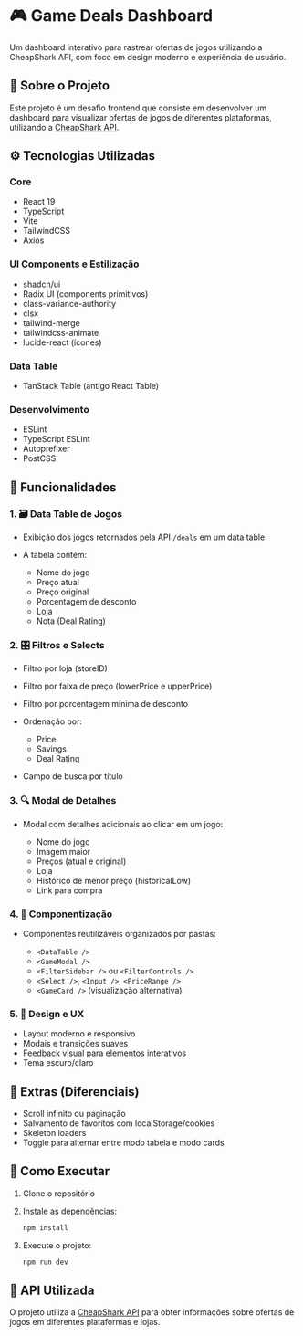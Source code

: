 # 🎮 Game Deals Dashboard

Um dashboard interativo para rastrear ofertas de jogos utilizando a CheapShark API, com foco em design moderno e experiência de usuário.

## 🎯 Sobre o Projeto

Este projeto é um desafio frontend que consiste em desenvolver um dashboard para visualizar ofertas de jogos de diferentes plataformas, utilizando a [CheapShark API](https://apidocs.cheapshark.com/).

## ⚙️ Tecnologias Utilizadas

### Core
- React 19
- TypeScript
- Vite
- TailwindCSS
- Axios

### UI Components e Estilização
- shadcn/ui
- Radix UI (components primitivos)
- class-variance-authority
- clsx
- tailwind-merge
- tailwindcss-animate
- lucide-react (ícones)

### Data Table
- TanStack Table (antigo React Table)

### Desenvolvimento
- ESLint
- TypeScript ESLint
- Autoprefixer
- PostCSS

## 🚀 Funcionalidades

### 1. 🗃️ Data Table de Jogos

- Exibição dos jogos retornados pela API `/deals` em um data table

- A tabela contém:

  - Nome do jogo
  - Preço atual
  - Preço original
  - Porcentagem de desconto
  - Loja
  - Nota (Deal Rating)

### 2. 🎛️ Filtros e Selects

- Filtro por loja (storeID)
- Filtro por faixa de preço (lowerPrice e upperPrice)
- Filtro por porcentagem mínima de desconto

- Ordenação por:

  - Price
  - Savings
  - Deal Rating

- Campo de busca por título

### 3. 🔍 Modal de Detalhes

- Modal com detalhes adicionais ao clicar em um jogo:

  - Nome do jogo
  - Imagem maior
  - Preços (atual e original)
  - Loja
  - Histórico de menor preço (historicalLow)
  - Link para compra

### 4. 🧩 Componentização

- Componentes reutilizáveis organizados por pastas:

  - `<DataTable />`
  - `<GameModal />`
  - `<FilterSidebar />` ou `<FilterControls />`
  - `<Select />`, `<Input />`, `<PriceRange />`
  - `<GameCard />` (visualização alternativa)

### 5. 💅 Design e UX

- Layout moderno e responsivo
- Modais e transições suaves
- Feedback visual para elementos interativos
- Tema escuro/claro

## 🧠 Extras (Diferenciais)

- Scroll infinito ou paginação
- Salvamento de favoritos com localStorage/cookies
- Skeleton loaders
- Toggle para alternar entre modo tabela e modo cards

## 🚀 Como Executar

1. Clone o repositório

2. Instale as dependências:

   ```bash
   npm install
   ```
3. Execute o projeto:

   ```bash
   npm run dev
   ```

## 📝 API Utilizada

O projeto utiliza a [CheapShark API](https://apidocs.cheapshark.com/) para obter informações sobre ofertas de jogos em diferentes plataformas e lojas.
